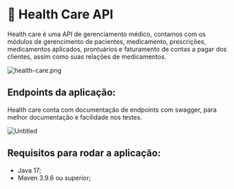 # 💉 Health Care API

Health care é uma API de gerenciamento médico, contamos com os módulos de gerencimento de pacientes, medicamento, prescrições, medicamentos aplicados, prontuários e faturamento de contas a pagar dos clientes, assim como suas relações de medicamentos. 

![health-care.png](https://prod-files-secure.s3.us-west-2.amazonaws.com/0b11979f-7703-4fd5-8e57-bf6c52262add/fe45a108-ee51-40b7-b973-46402c8d2496/health-care.png)

## Endpoints da aplicação:

Health care conta com documentação de endpoints com swagger, para melhor documentação e facilidade nos testes.

![Untitled](https://prod-files-secure.s3.us-west-2.amazonaws.com/0b11979f-7703-4fd5-8e57-bf6c52262add/61067416-5614-47c7-a08a-4f86a71bbba9/Untitled.png)

## Requisitos para rodar a aplicação:

- Java 17;
- Maven 3.9.6 ou superior;

